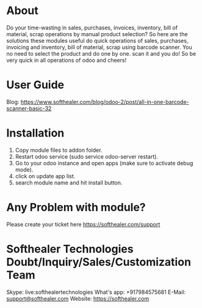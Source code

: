 About
============
Do your time-wasting in sales, purchases, invoices, inventory, bill of material, scrap operations by manual product selection? So here are the solutions these modules useful do quick operations of sales, purchases, invoicing and inventory, bill of material, scrap using barcode scanner. You no need to select the product and do one by one. scan it and you do! So be very quick in all operations of odoo and cheers!


User Guide
============
Blog: https://www.softhealer.com/blog/odoo-2/post/all-in-one-barcode-scanner-basic-32

Installation
============
1) Copy module files to addon folder.
2) Restart odoo service (sudo service odoo-server restart).
3) Go to your odoo instance and open apps (make sure to activate debug mode).
4) click on update app list. 
5) search module name and hit install button.

Any Problem with module?
=====================================
Please create your ticket here https://softhealer.com/support

Softhealer Technologies Doubt/Inquiry/Sales/Customization Team
=====================================
Skype: live:softhealertechnologies
What's app: +917984575681
E-Mail: support@softhealer.com
Website: https://softhealer.com

